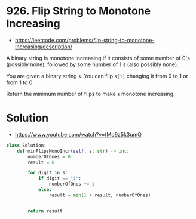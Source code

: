 # 926. Flip String to Monotone Increasing

- https://leetcode.com/problems/flip-string-to-monotone-increasing/description/

A binary string is monotone increasing if it consists of some number of 0's (possibly none), followed by some number of 1's (also possibly none).

You are given a binary string `s`. You can flip `s[i]` changing it from 0 to 1 or from 1 to 0.

Return the minimum number of flips to make `s` monotone increasing.


# Solution

- https://www.youtube.com/watch?v=tMq9z5k3umQ

```python
class Solution:
    def minFlipsMonoIncr(self, s: str) -> int:
        numberOfOnes = 0
        result = 0

        for digit in s:
            if digit == "1":
                numberOfOnes += 1
            else:
                result = min(1 + result, numberOfOnes)


        return result
```
